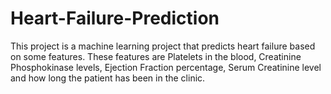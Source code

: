 # Heart-Failure-Prediction

This project is a machine learning project that predicts heart failure based on some features. These features are Platelets in the blood, Creatinine Phosphokinase levels, Ejection Fraction percentage, Serum Creatinine level and how long the patient has been in the clinic.
